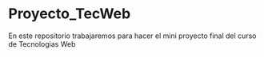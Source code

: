 # Proyecto_TecWeb
En este repositorio trabajaremos para hacer el mini proyecto final del curso de Tecnologias Web
